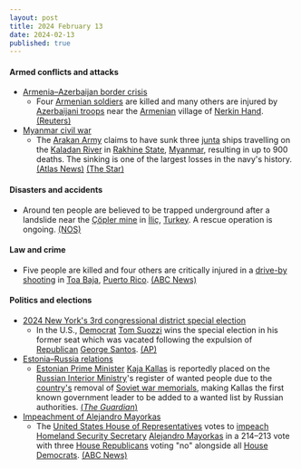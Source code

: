 ```yaml
---
layout: post
title: 2024 February 13
date: 2024-02-13
published: true
---
```



#### Armed conflicts and attacks

* [Armenia–Azerbaijan border crisis](https://en.wikipedia.org/wiki/Armenia%E2%80%93Azerbaijan_border_crisis "Armenia–Azerbaijan border crisis")
  * Four [Armenian soldiers](https://en.wikipedia.org/wiki/Armenian_Ground_Forces "Armenian Ground Forces") are killed and many others are injured by [Azerbaijani troops](https://en.wikipedia.org/wiki/Azerbaijani_Land_Forces "Azerbaijani Land Forces") near the [Armenian](https://en.wikipedia.org/wiki/Armenia "Armenia") village of [Nerkin Hand](https://en.wikipedia.org/wiki/Nerkin_Hand "Nerkin Hand"). [(Reuters)](https://www.reuters.com/world/asia-pacific/two-armenian-soldiers-killed-by-azerbaijani-fire-first-major-incident-since-2024-02-13/)
* [Myanmar civil war](https://en.wikipedia.org/wiki/Myanmar_civil_war_%282021-present%29 "Myanmar civil war (2021-present)")
  * The [Arakan Army](https://en.wikipedia.org/wiki/Arakan_Army "Arakan Army") claims to have sunk three [junta](https://en.wikipedia.org/wiki/State_Administration_Council "State Administration Council") ships travelling on the [Kaladan River](https://en.wikipedia.org/wiki/Kaladan_River "Kaladan River") in [Rakhine State](https://en.wikipedia.org/wiki/Rakhine_State "Rakhine State"), [Myanmar](https://en.wikipedia.org/wiki/Myanmar "Myanmar"), resulting in up to 900 deaths. The sinking is one of the largest losses in the navy's history. [(Atlas News)](https://theatlasnews.co/brief/2024/02/12/arakan-army-sinks-three-junta-naval-ships-in-myanmar/) [(The Star)](https://www.thestar.com.my/aseanplus/aseanplus-news/2024/02/12/massacre-in-myanmar---rebels-attack-ships-carrying-military-personnel-and-families-in-rakhine-state-close-to-900-people-including-children-dead)

#### Disasters and accidents

* Around ten people are believed to be trapped underground after a landslide near the [Çöpler mine](https://en.wikipedia.org/wiki/%C3%87%C3%B6pler_mine_disaster "Çöpler mine disaster") in [İliç](https://en.wikipedia.org/wiki/%C4%B0li%C3%A7 "İliç"), [Turkey](https://en.wikipedia.org/wiki/Turkey "Turkey"). A rescue operation is ongoing. [(NOS)](https://nos.nl/artikel/2508704-mijnwerkers-onder-puin-in-goudmijn-na-aardverschuiving-turkije)

#### Law and crime

* Five people are killed and four others are critically injured in a [drive-by shooting](https://en.wikipedia.org/wiki/Drive-by_shooting "Drive-by shooting") in [Toa Baja](https://en.wikipedia.org/wiki/Toa_Baja%2C_Puerto_Rico "Toa Baja, Puerto Rico"), [Puerto Rico](https://en.wikipedia.org/wiki/Puerto_Rico "Puerto Rico"). [(ABC News)](https://abcnews.go.com/amp/International/wireStory/4-dead-5-critical-condition-after-drive-shooting-107186776)

#### Politics and elections

* [2024 New York's 3rd congressional district special election](https://en.wikipedia.org/wiki/2024_New_York%27s_3rd_congressional_district_special_election "2024 New York's 3rd congressional district special election")
  * In the U.S., [Democrat](https://en.wikipedia.org/wiki/Democratic_Party_%28United_States%29 "Democratic Party (United States)") [Tom Suozzi](https://en.wikipedia.org/wiki/Tom_Suozzi "Tom Suozzi") wins the special election in his former seat which was vacated following the expulsion of [Republican](https://en.wikipedia.org/wiki/Republican_Party_%28United_States%29 "Republican Party (United States)") [George Santos](https://en.wikipedia.org/wiki/George_Santos "George Santos"). [(AP)](https://apnews.com/article/george-santos-suozzi-pilip-special-election-be0140979ca3050921579e90507bfe1f)
* [Estonia–Russia relations](https://en.wikipedia.org/wiki/Estonia%E2%80%93Russia_relations "Estonia–Russia relations")
  * [Estonian Prime Minister](https://en.wikipedia.org/wiki/Estonian_Prime_Minister "Estonian Prime Minister") [Kaja Kallas](https://en.wikipedia.org/wiki/Kaja_Kallas "Kaja Kallas") is reportedly placed on the [Russian Interior Ministry](https://en.wikipedia.org/wiki/Russian_Interior_Ministry "Russian Interior Ministry")'s register of wanted people due to the [country's](https://en.wikipedia.org/wiki/Estonia "Estonia") removal of [Soviet war memorials](https://en.wikipedia.org/wiki/List_of_Soviet_war_memorials "List of Soviet war memorials"), making Kallas the first known government leader to be added to a wanted list by Russian authorities. [(*The Guardian*)](https://www.theguardian.com/world/2024/feb/13/russia-puts-estonian-prime-minister-kaja-kallas-on-wanted-list)
* [Impeachment of Alejandro Mayorkas](https://en.wikipedia.org/wiki/Impeachment_of_Alejandro_Mayorkas "Impeachment of Alejandro Mayorkas")
  * The [United States House of Representatives](https://en.wikipedia.org/wiki/United_States_House_of_Representatives "United States House of Representatives") votes to [impeach](https://en.wikipedia.org/wiki/Impeachment_in_the_United_States "Impeachment in the United States") [Homeland Security Secretary](https://en.wikipedia.org/wiki/United_States_Department_of_Homeland_Security "United States Department of Homeland Security") [Alejandro Mayorkas](https://en.wikipedia.org/wiki/Alejandro_Mayorkas "Alejandro Mayorkas") in a 214–213 vote with three [House Republicans](https://en.wikipedia.org/wiki/House_Republicans "House Republicans") voting "no" alongside all [House Democrats](https://en.wikipedia.org/wiki/House_Democrats "House Democrats"). [(ABC News)](https://abcnews.go.com/Politics/house-republicans-scalise-returning-impeach-mayorkas/story?id=107158284)
